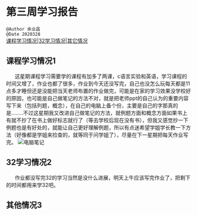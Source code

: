 # 第三周学习报告  
`@Author 余业昌`  
`@Date 2020328`  
[课程学习情况](#1)|[32学习情况](#2)|[其它情况](#3)


## <a id='1'>课程学习情况1</a> 
&nbsp;&nbsp;&nbsp;&nbsp;&nbsp;&nbsp;这星期课程学习需要学的课程有加多了两课，c语言实验和英语，学习课程的时间又增了，作业也都了很多，作业到今天还没写完，自己也没怎么玩每天都是11点多才睡但还是没能把当天老师布置的作业做完，可能是在家的学习效果没学校好的原因，也可能是自己做笔记的方法不对，就是把老师ppt的自己认为的重要内容写下来（包括列题，概念），在自己的电脑上备个份，主要是自己的字那真的是........不过这星期我又改进自己做笔记的方法，就例题方面和概念方面如果书上有就不抄了在书上做好标志就行了（等去学校后现在没有书），但我又感觉抄一下例题也是有好处的，就能让自己更好理解例题，所以有点迷希望学姐学长教一下方法（好像都是学姐来捡查的，就等同于问学姐了），尽量在下一星期把每天作业写完。
![电脑笔记](http://note.youdao.com/noteshare?id=3d35a4da71d5f6a80873e67aae5ceab0)

## <a id='2'>32学习情况2</a> 
&nbsp;&nbsp;&nbsp;&nbsp;&nbsp;&nbsp;作业都没写完32的学习当然是没什么进展，明天上午应该写完作业了，把剩下的时间都用来学32吧。


## <a id='3'>其他情况3</a> 


